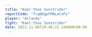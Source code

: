 ```yaml
---
title: "Kael'thas Sunstrider"
reportCode: "7cqQKgpFHNLaCxPy"
player: "Aslandy"
fight: "Kael'thas Sunstrider"
date: 2021-11-08T19:49:23.146000+00:00
---
```

